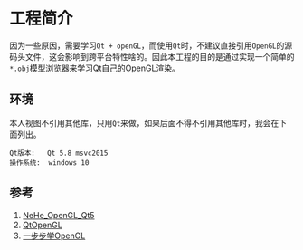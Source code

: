 # 工程简介
因为一些原因，需要学习`Qt + openGL`，而使用`Qt`时，不建议直接引用`OpenGL`的源码头文件，这会影响到跨平台特性啥的。因此本工程的目的是通过实现一个简单的`*.obj`模型浏览器来学习Qt自己的OpenGL渲染。

## 环境
本人视图不引用其他库，只用`Qt`来做，如果后面不得不引用其他库时，我会在下面列出。
```
Qt版本:   Qt 5.8 msvc2015
操作系统:  windows 10
```

## 参考
1. [NeHe_OpenGL_Qt5](https://github.com/cwc1987/NeHe_OpenGL_Qt5)
2. [QtOpenGL](https://github.com/TReed0803/QtOpenGL)
3. [一步步学OpenGL](http://blog.csdn.net/column/details/13062.html)
